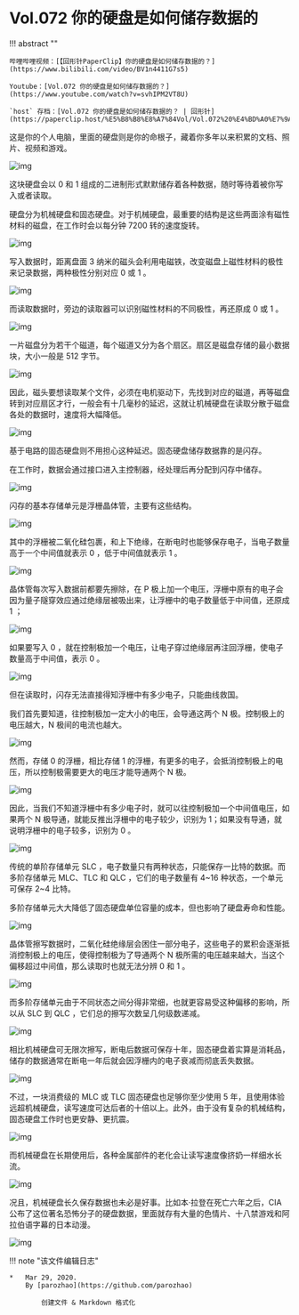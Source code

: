 # Vol.072 你的硬盘是如何储存数据的

!!! abstract ""

	哔哩哔哩视频：[【回形针PaperClip】你的硬盘是如何储存数据的？](https://www.bilibili.com/video/BV1n4411G7s5)
	
	Youtube：[Vol.072 你的硬盘是如何储存数据的？](https://www.youtube.com/watch?v=svhIPM2VT8U)
	
	`host` 存档：[Vol.072 你的硬盘是如何储存数据的？ | 回形针](https://paperclip.host/%E5%B8%B8%E8%A7%84Vol/Vol.072%20%E4%BD%A0%E7%9A%84%E7%A1%AC%E7%9B%98%E6%98%AF%E5%A6%82%E4%BD%95%E5%82%A8%E5%AD%98%E6%95%B0%E6%8D%AE%E7%9A%84%EF%BC%9F%EF%BD%9C%E5%9B%9E%E5%BD%A2%E9%92%88.mp4)

这是你的个人电脑，里面的硬盘则是你的命根子，藏着你多年以来积累的文档、照片、视频和游戏。

![img](https://mmbiz.qpic.cn/mmbiz_gif/U6yRaDu1NaYiagkASYlkHYBQrM4TT5TTsdPvSia6w8NHmTApHU4lazjUeXAWh8C18M9b8TgCDImlxEXvSWPfBZNA/640?wx_fmt=gif&tp=webp&wxfrom=5&wx_lazy=1)

这块硬盘会以 0 和 1 组成的二进制形式默默储存着各种数据，随时等待着被你写入或者读取。

硬盘分为机械硬盘和固态硬盘。对于机械硬盘，最重要的结构是这些两面涂有磁性材料的磁盘，在工作时会以每分钟 7200 转的速度旋转。

![img](https://mmbiz.qpic.cn/mmbiz_gif/U6yRaDu1NaYiagkASYlkHYBQrM4TT5TTsia0rwlfsTEKDSNnpl4y8xZzTib7AAB85tZzz4ZQOSwibIp2T0zssTtlYQ/640?wx_fmt=gif&tp=webp&wxfrom=5&wx_lazy=1)

写入数据时，距离盘面 3 纳米的磁头会利用电磁铁，改变磁盘上磁性材料的极性来记录数据，两种极性分别对应 0 或 1 。

![img](https://mmbiz.qpic.cn/mmbiz_gif/U6yRaDu1NaYiagkASYlkHYBQrM4TT5TTsWLpcAjqWATZZFNn5ehSVGcolUs9jR3z3CzIPpEfogB0X2a6eibHV8JA/640?wx_fmt=gif&tp=webp&wxfrom=5&wx_lazy=1)

而读取数据时，旁边的读取器可以识别磁性材料的不同极性，再还原成 0 或 1 。

![img](https://mmbiz.qpic.cn/mmbiz_gif/U6yRaDu1NaYiagkASYlkHYBQrM4TT5TTsjr7n2WjyA3OHtM7nSUaRnDpibQl5NRaH16L4BQjBxGZwTia61SXX2p3w/640?wx_fmt=gif&tp=webp&wxfrom=5&wx_lazy=1)

一片磁盘分为若干个磁道，每个磁道又分为各个扇区。扇区是磁盘存储的最小数据块，大小一般是 512 字节。

![img](https://mmbiz.qpic.cn/mmbiz_gif/U6yRaDu1NaYiagkASYlkHYBQrM4TT5TTsKhN1GFLicU4rQwdZWaCia4drUnuibxXgiadNq7HnicH00NibO2TSXLnN16Fw/640?wx_fmt=gif&tp=webp&wxfrom=5&wx_lazy=1)

因此，磁头要想读取某个文件，必须在电机驱动下，先找到对应的磁道，再等磁盘转到对应扇区才行，一般会有十几毫秒的延迟，这就让机械硬盘在读取分散于磁盘各处的数据时，速度将大幅降低。

![img](https://mmbiz.qpic.cn/mmbiz_gif/U6yRaDu1NaYiagkASYlkHYBQrM4TT5TTstgiay0M6j8cEGQdPDYxSyqtq3wRwZKWB2u4Q87Bz9CNFHGfcAQwKrvA/640?wx_fmt=gif&tp=webp&wxfrom=5&wx_lazy=1)

基于电路的固态硬盘则不用担心这种延迟。固态硬盘储存数据靠的是闪存。

在工作时，数据会通过接口进入主控制器，经处理后再分配到闪存中储存。

![img](https://mmbiz.qpic.cn/mmbiz_gif/U6yRaDu1NaYiagkASYlkHYBQrM4TT5TTssW9yvRYD83Xibk7Wso2g3zBWibpMLC8VHcMibSXvHoiaqx6fO6w7ubdSEA/640?wx_fmt=gif&tp=webp&wxfrom=5&wx_lazy=1)

闪存的基本存储单元是浮栅晶体管，主要有这些结构。

![img](https://mmbiz.qpic.cn/mmbiz_gif/U6yRaDu1NaYiagkASYlkHYBQrM4TT5TTsicXGv76sibxCzvCKlaibz9lFoDCjtlSqusnPoehpByS0ic3JX62pjTmX5A/640?wx_fmt=gif&tp=webp&wxfrom=5&wx_lazy=1)

其中的浮栅被二氧化硅包裹，和上下绝缘，在断电时也能够保存电子，当电子数量高于一个中间值就表示 0 ，低于中间值就表示 1 。

![img](https://mmbiz.qpic.cn/mmbiz_gif/U6yRaDu1NaYiagkASYlkHYBQrM4TT5TTsksGiapO1OwWyX15WUp0BiaIb9cQmichTgEklWayLoQXicRXJGkiamvt9asA/640?wx_fmt=gif&tp=webp&wxfrom=5&wx_lazy=1)

晶体管每次写入数据前都要先擦除，在 P 极上加一个电压，浮栅中原有的电子会因为量子隧穿效应通过绝缘层被吸出来，让浮栅中的电子数量低于中间值，还原成 1 ；

![img](https://mmbiz.qpic.cn/mmbiz_gif/U6yRaDu1NaYiagkASYlkHYBQrM4TT5TTs0ibSUicjTkbUJSTochPzTqrp8glfPUDAmiaDph5I3ib9FhzVVYNwia2AZmw/640?wx_fmt=gif&tp=webp&wxfrom=5&wx_lazy=1)

如果要写入 0 ，就在控制极加一个电压，让电子穿过绝缘层再注回浮栅，使电子数量高于中间值，表示 0 。

![img](https://mmbiz.qpic.cn/mmbiz_gif/U6yRaDu1NaYiagkASYlkHYBQrM4TT5TTsdIXiaZVPicRhxwFMQKTXKt6p5ZcQNUibBDZZBAPlrzcEfvx2gYMZGYqLw/640?wx_fmt=gif&tp=webp&wxfrom=5&wx_lazy=1)

但在读取时，闪存无法直接得知浮栅中有多少电子，只能曲线救国。

我们首先要知道，往控制极加一定大小的电压，会导通这两个 N 极。控制极上的电压越大，N 极间的电流也越大。

![img](https://mmbiz.qpic.cn/mmbiz_gif/U6yRaDu1NaYiagkASYlkHYBQrM4TT5TTsFviaiaI0jPEe00a65ua5fvPQic7a9DdboE2GZ8ghg2DlDct477FukFRQw/640?wx_fmt=gif&tp=webp&wxfrom=5&wx_lazy=1)

然而，存储 0 的浮栅，相比存储 1 的浮栅，有更多的电子，会抵消控制极上的电压，所以控制极需要更大的电压才能导通两个 N 极。

![img](https://mmbiz.qpic.cn/mmbiz_gif/U6yRaDu1NaYiagkASYlkHYBQrM4TT5TTsZsGaia146qBPcGReFwvV0FUN2gGibTyNfFAArSeHiaYR3fibmzHF0DO1RQ/640?wx_fmt=gif&tp=webp&wxfrom=5&wx_lazy=1)

因此，当我们不知道浮栅中有多少电子时，就可以往控制极加一个中间值电压，如果两个 N 极导通，就能反推出浮栅中的电子较少，识别为 1；如果没有导通，就说明浮栅中的电子较多，识别为 0 。

![img](https://mmbiz.qpic.cn/mmbiz_gif/U6yRaDu1NaYiagkASYlkHYBQrM4TT5TTsE1gy2TP9eMpnB46QmzswWE0fia5SgHAWtiak5uScicu4vkj4gtibvZwXDg/640?wx_fmt=gif&tp=webp&wxfrom=5&wx_lazy=1)

传统的单阶存储单元 SLC ，电子数量只有两种状态，只能保存一比特的数据。而多阶存储单元 MLC、TLC 和 QLC ，它们的电子数量有 4\~16 种状态，一个单元可保存 2\~4 比特。

多阶存储单元大大降低了固态硬盘单位容量的成本，但也影响了硬盘寿命和性能。

![img](https://mmbiz.qpic.cn/mmbiz_gif/U6yRaDu1NaYiagkASYlkHYBQrM4TT5TTsg7dzvRicUlf3FJXcRRUNH5WpNLXApY0wXvL07ITUVfxzG91AI4TXXiaw/640?wx_fmt=gif&tp=webp&wxfrom=5&wx_lazy=1)

晶体管擦写数据时，二氧化硅绝缘层会困住一部分电子，这些电子的累积会逐渐抵消控制极上的电压，使得控制极为了导通两个 N 极所需的电压越来越大，当这个偏移超过中间值，那么读取时也就无法分辨 0 和 1 。

![img](https://mmbiz.qpic.cn/mmbiz_gif/U6yRaDu1NaYiagkASYlkHYBQrM4TT5TTsG0XkoCYhRWldALicFopXPtRf5VBHoiafR9gzribnLXvusJqOibjsk4C3xg/640?wx_fmt=gif&tp=webp&wxfrom=5&wx_lazy=1)

而多阶存储单元由于不同状态之间分得非常细，也就更容易受这种偏移的影响，所以从 SLC 到 QLC ，它们总的擦写次数呈几何级数递减。

![img](https://mmbiz.qpic.cn/mmbiz_gif/U6yRaDu1NaYiagkASYlkHYBQrM4TT5TTsuJFNOCwm6qCDDdLUryDmf9icYjR4Lj5vRfWH7sOUZ6DNmZIevWCDgyw/640?wx_fmt=gif&tp=webp&wxfrom=5&wx_lazy=1)

相比机械硬盘可无限次擦写，断电后数据可保存十年，固态硬盘着实算是消耗品，储存的数据通常在断电一年后就会因浮栅内的电子衰减而彻底丢失数据。

![img](https://mmbiz.qpic.cn/mmbiz_gif/U6yRaDu1NaYiagkASYlkHYBQrM4TT5TTslspJA2OP2JlCbfNC2QuAYbD3PR2Eq7GUUPDwmoveIBFxicUNibErRnoA/640?wx_fmt=gif&tp=webp&wxfrom=5&wx_lazy=1)

不过，一块消费级的 MLC 或 TLC 固态硬盘也足够你至少使用 5 年，且使用体验远超机械硬盘，读写速度可达后者的十倍以上。此外，由于没有复杂的机械结构，固态硬盘工作时也更安静、更抗震。

![img](https://mmbiz.qpic.cn/mmbiz_gif/U6yRaDu1NaYiagkASYlkHYBQrM4TT5TTsO6D4lTqJYelhty2YfnegoeDAPIiaYCeCDlmlUVv6NITqibQpysdCInDA/640?wx_fmt=gif&tp=webp&wxfrom=5&wx_lazy=1)

而机械硬盘在长期使用后，各种金属部件的老化会让读写速度像挤奶一样细水长流。

![img](https://mmbiz.qpic.cn/mmbiz_gif/U6yRaDu1NaYiagkASYlkHYBQrM4TT5TTsrg1MIX5QFbTDkeXY5ugFyy5SniapPhNriberAOGlAnFEE1llzG5eib3zA/640?wx_fmt=gif&tp=webp&wxfrom=5&wx_lazy=1)

况且，机械硬盘长久保存数据也未必是好事。比如本·拉登在死亡六年之后，CIA 公布了这位著名恐怖分子的硬盘数据，里面就存有大量的色情片、十八禁游戏和阿拉伯语字幕的日本动漫。

![img](https://mmbiz.qpic.cn/mmbiz_png/U6yRaDu1NaYiagkASYlkHYBQrM4TT5TTsOU8Xe4wJqM2pbcicFMqhRic9ib6xyuibDfwLjAEibwEBhn8OKLhicBv9SYqA/640?wx_fmt=png&tp=webp&wxfrom=5&wx_lazy=1&wx_co=1)

!!! note "该文件编辑日志"

	* 	Mar 29, 2020.
		By [parozhao](https://github.com/parozhao)
	
			创建文件 & Markdown 格式化

